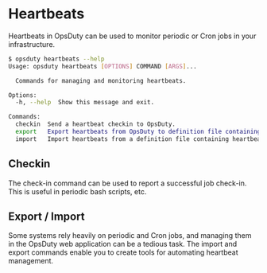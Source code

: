 # Heartbeats

Heartbeats in OpsDuty can be used to monitor periodic or Cron jobs in your
infrastructure.

```bash
$ opsduty heartbeats --help
Usage: opsduty heartbeats [OPTIONS] COMMAND [ARGS]...

  Commands for managing and monitoring heartbeats.

Options:
  -h, --help  Show this message and exit.

Commands:
  checkin  Send a heartbeat checkin to OpsDuty.
  export   Export heartbeats from OpsDuty to definition file containing...
  import   Import heartbeats from a definition file containing heartbeat...
```

## Checkin

The check-in command can be used to report a successful job check-in. This is
useful in periodic bash scripts, etc.

## Export / Import

Some systems rely heavily on periodic and Cron jobs, and managing them in the
OpsDuty web application can be a tedious task. The import and export commands
enable you to create tools for automating heartbeat management.
